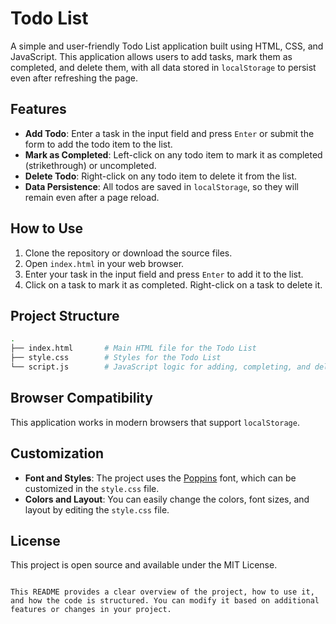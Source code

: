 # Todo List

A simple and user-friendly Todo List application built using HTML, CSS, and JavaScript. This application allows users to add tasks, mark them as completed, and delete them, with all data stored in `localStorage` to persist even after refreshing the page.

## Features

- **Add Todo**: Enter a task in the input field and press `Enter` or submit the form to add the todo item to the list.
- **Mark as Completed**: Left-click on any todo item to mark it as completed (strikethrough) or uncompleted.
- **Delete Todo**: Right-click on any todo item to delete it from the list.
- **Data Persistence**: All todos are saved in `localStorage`, so they will remain even after a page reload.

## How to Use

1. Clone the repository or download the source files.
2. Open `index.html` in your web browser.
3. Enter your task in the input field and press `Enter` to add it to the list.
4. Click on a task to mark it as completed. Right-click on a task to delete it.

## Project Structure

```bash
.
├── index.html       # Main HTML file for the Todo List
├── style.css        # Styles for the Todo List
└── script.js        # JavaScript logic for adding, completing, and deleting todos
```

## Browser Compatibility

This application works in modern browsers that support `localStorage`.

## Customization

- **Font and Styles**: The project uses the [Poppins](https://fonts.google.com/specimen/Poppins) font, which can be customized in the `style.css` file.
- **Colors and Layout**: You can easily change the colors, font sizes, and layout by editing the `style.css` file.
  
## License

This project is open source and available under the MIT License.

```

This README provides a clear overview of the project, how to use it, and how the code is structured. You can modify it based on additional features or changes in your project.
